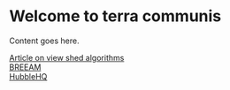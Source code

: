 # Welcome to terra communis

Content goes here.  

[Article on view shed algorithms](ReferencePlaneAlgorithm/refPlaneAlgorithm.md)  
[BREEAM](BREEAM/BREEAM.md)  
[HubbleHQ](HubbleHQ/HubbleHQ.md)
